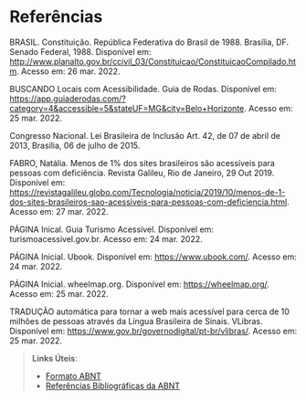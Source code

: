 # Referências

BRASIL. Constituição. República Federativa do Brasil de 1988. Brasília, DF. Senado Federal, 1988. Disponível em: http://www.planalto.gov.br/ccivil_03/Constituicao/ConstituicaoCompilado.htm. Acesso em: 26 mar. 2022.  

BUSCANDO Locais com Acessibilidade. Guia de Rodas. Disponível em: https://app.guiaderodas.com/?category=4&accessible=5&stateUF=MG&city=Belo+Horizonte. Acesso em: 25 mar. 2022. 

Congresso Nacional. Lei Brasileira de Inclusão Art. 42, de 07 de abril de 2013, Brasília, 06 de julho de 2015. 

FABRO, Natália. Menos de 1% dos sites brasileiros são acessíveis para pessoas com deficiência. Revista Galileu, Rio de Janeiro, 29 Out 2019. Disponível em: https://revistagalileu.globo.com/Tecnologia/noticia/2019/10/menos-de-1-dos-sites-brasileiros-sao-acessiveis-para-pessoas-com-deficiencia.html. Acesso em: 27 mar. 2022. 

PÁGINA Inical. Guia Turismo Acessível. Disponível em: turismoacessivel.gov.br. Acesso em: 24 mar. 2022. 

PÁGINA Inicial. Ubook. Disponível em: https://www.ubook.com/. Acesso em: 24 mar. 2022. 

PÁGINA Inicial. wheelmap.org. Disponível em: https://wheelmap.org/. Acesso em: 25 mar. 2022. 

TRADUÇÃO automática para tornar a web mais acessível para cerca de 10 milhões de pessoas através da Língua Brasileira de Sinais. VLibras. Disponível em: https://www.gov.br/governodigital/pt-br/vlibras/. Acesso em: 25 mar. 2022. 

> **Links Úteis**:
> - [Formato ABNT](https://www.normastecnicas.com/abnt/trabalhos-academicos/referencias/)
> - [Referências Bibliográficas da ABNT](https://comunidade.rockcontent.com/referencia-bibliografica-abnt/)
